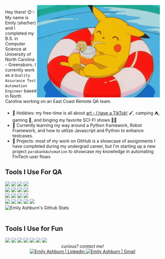 <img align='right' src="https://github.com/emilyashburn/emilyashburn/blob/main/pikachu-swimming-pool.gif" style="width: 400px;"/>

Hey there! 😊✨ My name is Emily (she/her) and I completed my B.S. in Computer Science at University of North Carolina - Greensboro. I currently work as a ```Quality Assurance Test Automation Engineer``` based in North Carolina working on an East Coast Remote QA team. 


- 🎨 Hobbies: my free-time is all about [art - I have a TikTok!](https://www.tiktok.com/@winfieid99) 🖌️, camping ⛺, gaming 👾, and binging my favorite SCI-FI shows 👩‍🚀
- 🌱 Currently learning my way around a Python framework, Robot Framework, and how to utilize Javascript and Python to enhance testcases. 
- 🤖 Projects: most of my work on GitHub is a showcase of assignments I have completed during my undergrad career, but I'm starting up a new project ```parabankAutomation``` to showcase my knowledge in automating FinTech user flows 
## Tools I Use For QA
<div>
<img src="https://img.shields.io/badge/Python-FFD43B?style=for-the-badge&logo=python&logoColor=blue">
<img src="https://img.shields.io/badge/Robot%20Framework-000000?style=for-the-badge&logo=robot-framework&logoColor=white">
<img src="https://img.shields.io/badge/Pandas-2C2D72?style=for-the-badge&logo=pandas&logoColor=white">
<img src="https://img.shields.io/badge/Selenium-43B02A?style=for-the-badge&logo=Selenium&logoColor=white">
<br>
<img src="https://img.shields.io/badge/javascript%20-%23323330.svg?&style=for-the-badge&logo=javascript&logoColor=%23F7DF1E">
<img src="https://img.shields.io/badge/-cypress-%23E5E5E5?style=for-the-badge&logo=cypress&logoColor=058a5e">
<img src="https://img.shields.io/badge/html5%20-%23E34F26.svg?&style=for-the-badge&logo=html5&logoColor=white">
<img src="https://img.shields.io/badge/css3-%231572B6.svg?style=for-the-badge&logo=css3&logoColor=white">
<br>
<img src="https://img.shields.io/badge/Sourcetree-0052CC?style=for-the-badge&logo=Sourcetree&logoColor=white">
<img src="https://img.shields.io/badge/Bitbucket-0747a6?style=for-the-badge&logo=bitbucket&logoColor=white">
<img src="https://img.shields.io/badge/Trello-0052CC?style=for-the-badge&logo=trello&logoColor=white">
<img src="https://img.shields.io/badge/Jira-0052CC?style=for-the-badge&logo=Jira&logoColor=white">
<br>
<img src="https://img.shields.io/badge/Notepad++-90E59A.svg?style=for-the-badge&logo=notepad%2B%2B&logoColor=black">    
<img src="https://img.shields.io/badge/PyCharm-000000.svg?&style=for-the-badge&logo=PyCharm&logoColor=white">
<img src="https://img.shields.io/badge/Postman-FF6C37?style=for-the-badge&logo=Postman&logoColor=white">
<img src="https://img.shields.io/badge/Powershell-2CA5E0?style=for-the-badge&logo=powershell&logoColor=white">
<img src="https://img.shields.io/badge/conda-342B029.svg?&style=for-the-badge&logo=anaconda&logoColor=white">
</div>

<img align="center" src="https://github-readme-stats.vercel.app/api?username=emilyashburn&&show_icons=true&theme=radical" alt="Emily Ashburn's Github Stats">
<br>
<br>

## Tools I Use for Fun
<div>
<img src="https://img.shields.io/badge/Adobe%20after%20affects-CF96FD?style=for-the-badge&logo=Adobe%20after%20effects&logoColor=393665">
<img src="https://img.shields.io/badge/Adobe%20Illustrator-FF9A00?style=for-the-badge&logo=adobe%20illustrator&logoColor=white">
<img src="https://img.shields.io/badge/Adobe%20InDesign-FF3366?style=for-the-badge&logo=Adobe%20InDesign&logoColor=white">
<img src="https://img.shields.io/badge/Adobe%20Photoshop-31A8FF?style=for-the-badge&logo=Adobe%20Photoshop&logoColor=black">
<img src="https://img.shields.io/badge/Adobe%20Premiere%20Pro-9999FF?style=for-the-badge&logo=Adobe%20Premiere%20Pro&logoColor=white">
<img src="https://img.shields.io/badge/gimp-5C5543?style=for-the-badge&logo=gimp&logoColor=white">
<img src="https://img.shields.io/badge/Udemy-EC5252?style=for-the-badge&logo=Udemy&logoColor=white">
</div>



<div align="center">
<i>curious? contact me!</i>
<br>
<a href="https://www.linkedin.com/in/emily-ashburn-562016180/">
    <img alt="Emily Ashburn | Linkedin" width="24px" src="https://github.com/TheDudeThatCode/TheDudeThatCode/blob/master/Assets/Linkedin.svg" />
</a>
<a href="mailto:enashburn99@gmail.com">
    <img alt="Emily Ashburn | Gmail" width="26px" src="https://github.com/TheDudeThatCode/TheDudeThatCode/blob/master/Assets/Gmail.svg" />
</a>
</div>
